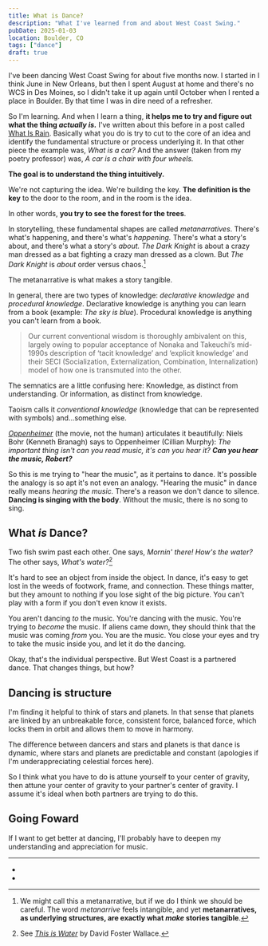 ```yaml
---
title: What is Dance?
description: "What I've learned from and about West Coast Swing."
pubDate: 2025-01-03
location: Boulder, CO
tags: ["dance"]
draft: true
---
```


I've been dancing West Coast Swing for about five months now. I started in I think June in New Orleans, but then I spent August at home and there's no WCS in Des Moines, so I didn't take it up again until October when I rented a place in Boulder. By that time I was in dire need of a refresher.

So I'm learning. And when I learn a thing, **it helps me to try and figure out what the thing *actually is.*** I've written about this before in a post called [What Is Rain](../what-is-rain/). Basically what you do is try to cut to the core of an idea and identify the fundamental structure or process underlying it. In that other piece the example was, *What is a car?* And the answer (taken from my poetry professor) was, *A car is a chair with four wheels.*

**The goal is to understand the thing intuitively.**

We're not capturing the idea. We're building the key. **The definition is the key** to the door to the room, and in the room is the idea.

In other words, **you try to see the forest for the trees**.

In storytelling, these fundamental shapes are called *metanarratives*. There's what's happening, and there's what's *happening.* There's what a story's about, and there's what a story's *about.* *The Dark Knight* is about a crazy man dressed as a bat fighting a crazy man dressed as a clown. But *The Dark Knight* is *about* order versus chaos.[^3]

The metanarrative is what makes a story tangible.

In general, there are two types of knowledge: *declarative knowledge* and *procedural knowledge*. Declarative knowledge is anything you can learn from a book (example: *The sky is blue*). Procedural knowledge is anything you can't learn from a book.

> Our current conventional wisdom is thoroughly ambivalent on this, largely owing to popular acceptance of Nonaka and Takeuchi’s mid-1990s description of ‘tacit knowledge’ and ‘explicit knowledge’ and their SECI (Socialization, Externalization, Combination, Internalization) model of how one is transmuted into the other.

The semnatics are a little confusing here: Knowledge, as distinct from understanding. Or information, as distinct from knowledge.

Taoism calls it *conventional knowledge* (knowledge that can be represented with symbols) and...something else.

[*Oppenheimer*](https://youtu.be/qiuSBWVdgLI?si=02sJJod6FA9kdgK6) (the movie, not the human) articulates it beautifully: Niels Bohr (Kenneth Branagh) says to Oppenheimer (Cillian Murphy): *The important thing isn't can you read music, it's can you hear it?* ***Can you hear the music, Robert?***

So this is me trying to "hear the music", as it pertains to dance. It's possible the analogy is so apt it's not even an analogy. "Hearing the music" in dance really means *hearing the music.* There's a reason we don't dance to silence. **Dancing is singing with the body**. Without the music, there is no song to sing.

## What *is* Dance?

Two fish swim past each other. One says, *Mornin' there! How's the water?* The other says, *What's water?*[^1]

It's hard to see an object from inside the object. In dance, it's easy to get lost in the weeds of footwork, frame, and connection. These things matter, but they amount to nothing if you lose sight of the big picture. You can't play with a form if you don't even know it exists.
 
You aren't dancing *to* the music. You're dancing with the music. You're trying to *become* the music. If aliens came down, they should think that the music was coming *from* you. You are the music. You close your eyes and try to take the music inside you, and let it do the dancing.

Okay, that's the individual perspective. But West Coast is a partnered dance. That changes things, but how?

## Dancing is structure

I'm finding it helpful to think of stars and planets. In that sense that planets are linked by an unbreakable force, consistent force, balanced force, which locks them in orbit and allows them to move in harmony.

The difference between dancers and stars and planets is that dance is dynamic, where stars and planets are predictable and constant (apologies if I'm underappreciating celestial forces here).

So I think what you have to do is attune yourself to your center of gravity, then attune your center of gravity to your partner's center of gravity. I assume it's ideal when both partners are trying to do this.

## Going Foward

If I want to get better at dancing, I'll probably have to deepen my understanding and appreciation for music.

---

- [^3]: We might call this a metanarrative, but if we do I think we should be careful. The word *metanarrive* feels intangible, and yet **metanarratives, as underlying structures, are exactly what *make* stories tangible**.
- [^1]: See [*This is Water*](https://fs.blog/david-foster-wallace-this-is-water/) by David Foster Wallace.
